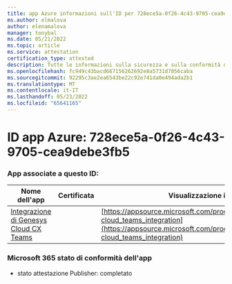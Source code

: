```yaml
---
title: app Azure informazioni sull'ID per 728ece5a-0f26-4c43-9705-cea9debe3fb5
ms.author: elmalova
author: elenamalova
manager: tonybal
ms.date: 05/21/2022
ms.topic: article
ms.service: attestation
certification_type: attested
description: Tutte le informazioni sulla sicurezza e sulla conformità disponibili per 728ece5a-0f26-4c43-9705-cea9debe3fb5.
ms.openlocfilehash: fc949c43bacd667156262692e8a5731d7056caba
ms.sourcegitcommit: 92295c3ae2ea6543be22c92e741da0e494ada2b1
ms.translationtype: MT
ms.contentlocale: it-IT
ms.lasthandoff: 05/23/2022
ms.locfileid: "65641165"
---
```

# <a name="azure-app-id-728ece5a-0f26-4c43-9705-cea9debe3fb5"></a>ID app Azure: 728ece5a-0f26-4c43-9705-cea9debe3fb5


### <a name="apps-associated-with-this-id"></a>App associate a questo ID:
| **Nome dell'app** | **Certificata** | **Visualizzazione in AppSource** |
|--------------|---------------|-----------------------|
| [Integrazione di Genesys Cloud CX Teams](../forward/genesyslabs.genesys-cloud_teams_integration.md) |  | [https://appsource.microsoft.com/product/office/genesyslabs.genesys-cloud_teams_integration](https://appsource.microsoft.com/product/office/genesyslabs.genesys-cloud_teams_integration) |

### <a name="microsoft-365-app-compliance-status"></a>Microsoft 365 stato di conformità dell'app
- stato attestazione Publisher: completato
